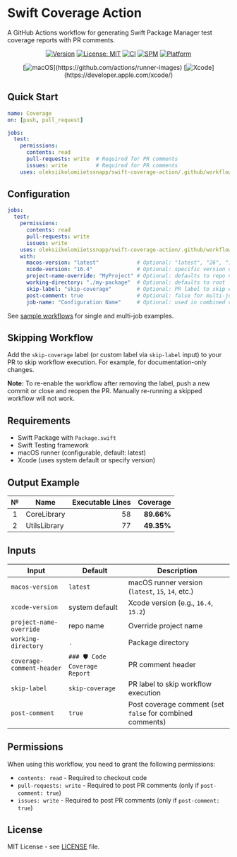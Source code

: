 # Swift Coverage Action

A GitHub Actions workflow for generating Swift Package Manager test coverage reports with PR comments.

<div align="center">

[![Version](https://img.shields.io/github/v/tag/oleksiikolomiietssnapp/swift-coverage-action)](https://github.com/oleksiikolomiietssnapp/swift-coverage-action/tags)
[![License: MIT](https://img.shields.io/badge/License-MIT-yellow.svg)](https://opensource.org/licenses/MIT)
[![CI](https://img.shields.io/github/actions/workflow/status/oleksiikolomiietssnapp/swift-coverage-action/test-sample.yml?branch=main&label=tests&logo=github)](https://github.com/oleksiikolomiietssnapp/swift-coverage-action/actions)
[![SPM](https://img.shields.io/badge/SPM-Compatible-brightgreen.svg?logo=swift)](https://swift.org/package-manager/)
[![Platform](https://img.shields.io/badge/Platform-macOS-lightgrey.svg?logo=apple)](https://github.com/oleksiikolomiietssnapp/swift-coverage-action)

[![macOS](https://img.shields.io/badge/macOS-Configurable_(default:_latest)-blue.svg?logo=apple)](https://github.com/actions/runner-images)
[![Xcode](https://img.shields.io/badge/Xcode-Configurable_(default:_system)-blue.svg?logo=xcode)](https://developer.apple.com/xcode/)

</div>

## Quick Start

```yaml
name: Coverage
on: [push, pull_request]

jobs:
  test:
    permissions:
      contents: read
      pull-requests: write  # Required for PR comments
      issues: write         # Required for PR comments
    uses: oleksiikolomiietssnapp/swift-coverage-action/.github/workflows/swift-coverage.yml@main
```

## Configuration

```yaml
jobs:
  test:
    permissions:
      contents: read
      pull-requests: write
      issues: write
    uses: oleksiikolomiietssnapp/swift-coverage-action/.github/workflows/swift-coverage.yml@main
    with:
      macos-version: "latest"            # Optional: "latest", "26", "15", "14"
      xcode-version: "16.4"              # Optional: specific version or system default
      project-name-override: "MyProject" # Optional: defaults to repo name
      working-directory: "./my-package"  # Optional: defaults to root
      skip-label: "skip-coverage"        # Optional: PR label to skip execution
      post-comment: true                 # Optional: false for multi-job combined comments
      job-name: "Configuration Name"     # Optional: used in combined comments
```

See [sample workflows](.github/workflows) for single and multi-job examples.

## Skipping Workflow

Add the `skip-coverage` label (or custom label via `skip-label` input) to your PR to skip workflow execution. For example, for documentation-only changes.

**Note:** To re-enable the workflow after removing the label, push a new commit or close and reopen the PR. Manually re-running a skipped workflow will not work.

## Requirements

- Swift Package with `Package.swift`
- Swift Testing framework
- macOS runner (configurable, default: latest)
- Xcode (uses system default or specify version)

## Output Example

|   №  | Name | Executable Lines | Coverage |
|:----:|------|-----------------:|---------:|
| 1 | CoreLibrary | 58 | **89.66%** |
| 2 | UtilsLibrary | 77 | **49.35%** |

## Inputs

| Input | Default | Description |
|-------|---------|-------------|
| `macos-version` | `latest` | macOS runner version (`latest`, `15`, `14`, etc.) |
| `xcode-version` | system default | Xcode version (e.g., `16.4`, `15.2`) |
| `project-name-override` | repo name | Override project name |
| `working-directory` | `.` | Package directory |
| `coverage-comment-header` | `### 🛡️ Code Coverage Report` | PR comment header |
| `skip-label` | `skip-coverage` | PR label to skip workflow execution |
| `post-comment` | `true` | Post coverage comment (set `false` for combined comments) |

## Permissions

When using this workflow, you need to grant the following permissions:
- `contents: read` - Required to checkout code
- `pull-requests: write` - Required to post PR comments (only if `post-comment: true`)
- `issues: write` - Required to post PR comments (only if `post-comment: true`)

## License

MIT License - see [LICENSE](LICENSE) file.
